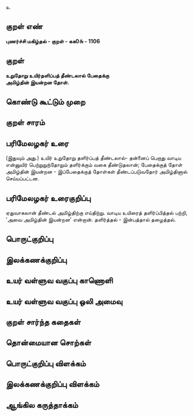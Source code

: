 உ

## குறள் எண் 

**புணர்ச்சி மகிழ்தல் - குறள் - கக0௬ - 1106**

## குறள் 

**உறுதோறு உயிர்தளிப்பத் தீண்டலால் பேதைக்கு  
அமிழ்தின் இயன்றன தோள்.** 

## கொண்டு கூட்டும் முறை


## குறள் சாரம் 


## பரிமேலழகர் உரை

(இதுவும் அது.) உயிர் உறுதோறு தளிர்ப்பத் தீண்டலால்- தன்னைப் பெறாது வாடிய என்னுயிர் பெற்றுறுந்தோறும் தளிர்க்கும் வகை தீண்டுதலான்; பேதைக்குத் தோள் அமிழ்தின் இயன்றன - இப்பேதைக்குத் தோள்கள் தீண்டப்படுவதோர் அமிழ்தினால் செய்யப்பட்டன.

## பரிமேலழகர் உரைகுறிப்பு   

ஏதுவாகலான் தீண்டல் அமிழ்திற்கு எய்திற்று. வாடிய உயிரைத் தளிர்ப்பித்தல் பற்றி, 'அவை அமிழ்தின் இயன்றன' என்றான். தளிர்த்தல் - இன்பத்தால் தழைத்தல்.

## பொருட்குறிப்பு 


## இலக்கணக்குறிப்பு  


## உயர் வள்ளுவ வகுப்பு காணொளி


## உயர் வள்ளுவ வகுப்பு ஒலி அமைவு 

 
## குறள் சார்ந்த கதைகள் 


## தொன்மையான சொற்கள்


## பொருட்குறிப்பு விளக்கம்


## இலக்கணக்குறிப்பு விளக்கம்


## ஆங்கில கருத்தாக்கம் 


